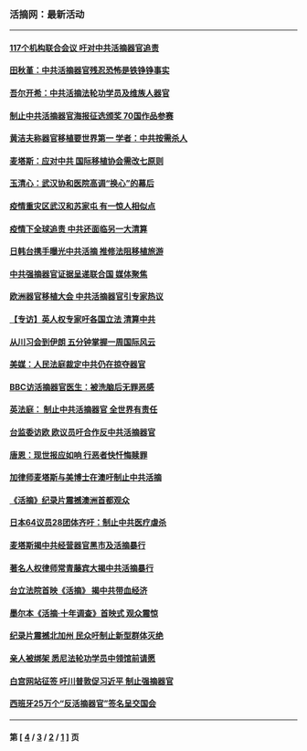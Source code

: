 ### 活摘网：最新活动
---
#### [117个机构联合会议 吁对中共活摘器官追责](../../pages/nf5883/n12775087.md?06080430) 
#### [田秋堇：中共活摘器官残忍恐怖是铁铮铮事实](../../pages/nf5883/n12702148.md?06080430) 
#### [吾尔开希：中共活摘法轮功学员及维族人器官](../../pages/nf5883/n12693197.md?06080430) 
#### [制止中共活摘器官海报征选颁奖 70国作品参赛](../../pages/nf5883/n12692050.md?06080430) 
#### [黄洁夫称器官移植要世界第一 学者：中共按需杀人](../../pages/nf5883/n12572329.md?06080430) 
#### [麦塔斯：应对中共 国际移植协会需改七原则](../../pages/nf5883/n12514711.md?06080430) 
#### [玉清心：武汉协和医院高调“换心”的幕后](../../pages/nf5883/n12298730.md?06080430) 
#### [疫情重灾区武汉和苏家屯 有一惊人相似点](../../pages/nf5883/n12150824.md?06080430) 
#### [疫情下全球追责 中共还面临另一大清算](../../pages/nf5883/n12070397.md?06080430) 
#### [日韩台携手曝光中共活摘 推修法阻移植旅游](../../pages/nf5883/n11712046.md?06080430) 
#### [中共强摘器官证据呈递联合国 媒体聚焦](../../pages/nf5883/n11546426.md?06080430) 
#### [欧洲器官移植大会 中共活摘器官引专家热议](../../pages/nf5883/n11539095.md?06080430) 
#### [【专访】英人权专家吁各国立法 清算中共](../../pages/nf5883/n11367315.md?06080430) 
#### [从川习会到伊朗 五分钟掌握一周国际风云](../../pages/nf5883/n11338520.md?06080430) 
#### [美媒：人民法庭裁定中共仍在掠夺器官](../../pages/nf5883/n11334897.md?06080430) 
#### [BBC访活摘器官医生：被洗脑后无罪恶感](../../pages/nf5883/n11335935.md?06080430) 
#### [英法庭： 制止中共活摘器官 全世界有责任](../../pages/nf5883/n11330691.md?06080430) 
#### [台监委访欧 欧议员吁合作反中共活摘器官](../../pages/nf5883/n11109190.md?06080430) 
#### [唐恩：现世报应如响 行恶者快忏悔赎罪](../../pages/nf5883/n11104016.md?06080430) 
#### [加律师麦塔斯与美博士在澳吁制止中共活摘](../../pages/nf5883/n10724764.md?06080430) 
#### [《活摘》纪录片震撼澳洲首都观众](../../pages/nf5883/n10722747.md?06080430) 
#### [日本64议员28团体齐吁：制止中共医疗虐杀](../../pages/nf5883/n10587757.md?06080430) 
#### [麦塔斯揭中共经营器官黑市及活摘暴行](../../pages/nf5883/n10442407.md?06080430) 
#### [著名人权律师常青藤宾大揭中共活摘暴行](../../pages/nf5883/n10318181.md?06080430) 
#### [台立法院首映《活摘》 揭中共带血经济](../../pages/nf5883/n9938847.md?06080430) 
#### [墨尔本《活摘·十年调查》首映式 观众震惊](../../pages/nf5883/n9522572.md?06080430) 
#### [纪录片震撼北加州 民众吁制止新型群体灭绝](../../pages/nf5883/n9188314.md?06080430) 
#### [亲人被绑架 悉尼法轮功学员中领馆前请愿](../../pages/nf5883/n9056753.md?06080430) 
#### [白宫网站征签 吁川普敦促习近平 制止强摘器官](../../pages/nf5883/n9009661.md?06080430) 
#### [西班牙25万个“反活摘器官”签名呈交国会](../../pages/nf5883/n8846163.md?06080430) 

---
#### 第 [ [4](./4.md?06080430) / [3](./3.md?06080430) / [2](./2.md?06080430) / [1](./1.md?06080430) ] 页
